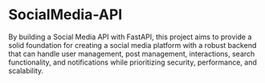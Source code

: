 # SocialMedia-API
By building a Social Media API with FastAPI, this project aims to provide a solid foundation for creating a social media platform with a robust backend that can handle user management, post management, interactions, search functionality, and notifications while prioritizing security, performance, and scalability.
